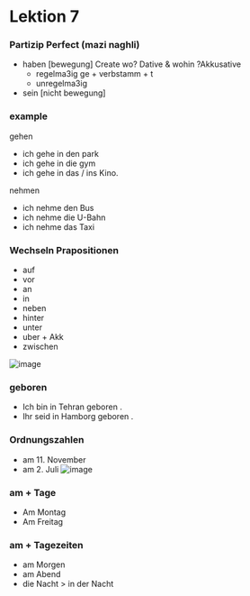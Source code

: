 # Lektion 7
### Partizip Perfect (mazi naghli)

- haben [bewegung]        Create wo? Dative & wohin ?Akkusative
	*  regelma3ig     ge + verbstamm + t
	*  unregelma3ig     
- sein  [nicht bewegung] 




### example
gehen 
 * ich gehe in den park
 * ich gehe in die gym
 * ich gehe in das / ins Kino.

nehmen
 * ich nehme den Bus
 * ich nehme die U-Bahn
 * ich nehme das Taxi

   
### Wechseln Prapositionen
  * auf
  * vor
  * an
  * in
  * neben
  * hinter
  * unter
  * uber   +  Akk
  * zwischen

![image](https://github.com/user-attachments/assets/d7f783ac-facb-4fec-93f3-0ee8b0fad997)

### geboren
- Ich bin in Tehran geboren .
- Ihr seid in Hamborg geboren .

### Ordnungszahlen
* am 11. November
* am 2. Juli 
![image](https://github.com/user-attachments/assets/6e17a9e6-0bb4-4d4b-b29c-51d33e89187c)

 ### am + Tage
* Am Montag
* Am Freitag

 ### am + Tagezeiten
* am Morgen
* am Abend
* die Nacht > in der Nacht

